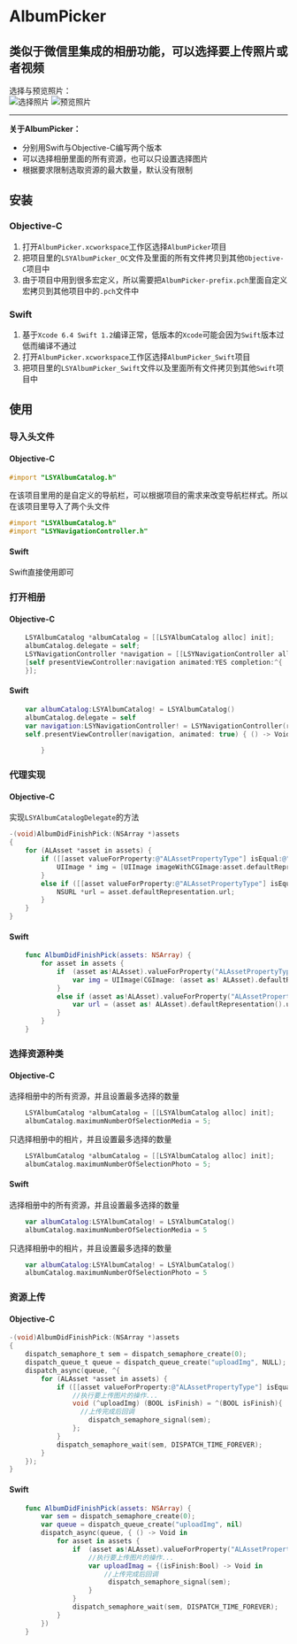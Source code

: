AlbumPicker
===
类似于微信里集成的相册功能，可以选择要上传照片或者视频
-----
选择与预览照片：<br>
![](https://github.com/GGGHub/AlbumPicker/raw/master/AlbumPicker/AlbumPicker.gif "选择照片")
![](https://github.com/GGGHub/AlbumPicker/raw/master/AlbumPicker/Preview.gif "预览照片")<br>

-----
**关于AlbumPicker：**
* 分别用Swift与Objective-C编写两个版本
* 可以选择相册里面的所有资源，也可以只设置选择图片
* 根据要求限制选取资源的最大数量，默认没有限制

## 安装
### Objective-C
1. 打开`AlbumPicker.xcworkspace`工作区选择`AlbumPicker`项目
2. 把项目里的`LSYAlbumPicker_OC`文件及里面的所有文件拷贝到其他`Objective-C`项目中
3. 由于项目中用到很多宏定义，所以需要把`AlbumPicker-prefix.pch`里面自定义宏拷贝到其他项目中的`.pch`文件中

### Swift
1. 基于`Xcode 6.4 Swift 1.2`编译正常，低版本的`Xcode`可能会因为`Swift`版本过低而编译不通过
2. 打开`AlbumPicker.xcworkspace`工作区选择`AlbumPicker_Swift`项目
3. 把项目里的`LSYAlbumPicker_Swift`文件以及里面所有文件拷贝到其他`Swift`项目中

## 使用
### 导入头文件
#### Objective-C

``` objective-c
#import "LSYAlbumCatalog.h"
```
在该项目里用的是自定义的导航栏，可以根据项目的需求来改变导航栏样式。所以在该项目里导入了两个头文件

``` objective-c
#import "LSYAlbumCatalog.h"
#import "LSYNavigationController.h"
```
#### Swift
Swift直接使用即可

### 打开相册
#### Objective-C

``` objective-c
    LSYAlbumCatalog *albumCatalog = [[LSYAlbumCatalog alloc] init];
    albumCatalog.delegate = self;
    LSYNavigationController *navigation = [[LSYNavigationController alloc] initWithRootViewController:albumCatalog];
    [self presentViewController:navigation animated:YES completion:^{
    }];
```
#### Swift
``` swift
    var albumCatalog:LSYAlbumCatalog! = LSYAlbumCatalog()
    albumCatalog.delegate = self
    var navigation:LSYNavigationController! = LSYNavigationController(rootViewController:albumCatalog)
    self.presentViewController(navigation, animated: true) { () -> Void in
            
        }
```

### 代理实现
#### Objective-C 
实现`LSYAlbumCatalogDelegate`的方法

``` objective-c
-(void)AlbumDidFinishPick:(NSArray *)assets
{
    for (ALAsset *asset in assets) {
        if ([[asset valueForProperty:@"ALAssetPropertyType"] isEqual:@"ALAssetTypePhoto"]) {
            UIImage * img = [UIImage imageWithCGImage:asset.defaultRepresentation.fullResolutionImage];
        }
        else if ([[asset valueForProperty:@"ALAssetPropertyType"] isEqual:@"ALAssetTypeVideo"]){
            NSURL *url = asset.defaultRepresentation.url;
        }
    }
}

```

#### Swift
```swift
    func AlbumDidFinishPick(assets: NSArray) {
        for asset in assets {
            if  (asset as!ALAsset).valueForProperty("ALAssetPropertyType").isEqual("ALAssetTypePhoto") {
                var img = UIImage(CGImage: (asset as! ALAsset).defaultRepresentation().fullResolutionImage().takeUnretainedValue());
            }
            else if (asset as!ALAsset).valueForProperty("ALAssetPropertyType").isEqual("ALAssetTypeVideo") {
                var url = (asset as! ALAsset).defaultRepresentation().url()
            }
        }
    }
```
### 选择资源种类
#### Objective-C
选择相册中的所有资源，并且设置最多选择的数量
``` objective-c
    LSYAlbumCatalog *albumCatalog = [[LSYAlbumCatalog alloc] init];
    albumCatalog.maximumNumberOfSelectionMedia = 5;
```
只选择相册中的相片，并且设置最多选择的数量
``` objective-c
    LSYAlbumCatalog *albumCatalog = [[LSYAlbumCatalog alloc] init];
    albumCatalog.maximumNumberOfSelectionPhoto = 5;
```
#### Swift
选择相册中的所有资源，并且设置最多选择的数量
``` swift
    var albumCatalog:LSYAlbumCatalog! = LSYAlbumCatalog()
    albumCatalog.maximumNumberOfSelectionMedia = 5
```
只选择相册中的相片，并且设置最多选择的数量
```swift
    var albumCatalog:LSYAlbumCatalog! = LSYAlbumCatalog()
    albumCatalog.maximumNumberOfSelectionPhoto = 5
```
### 资源上传
#### Objective-C
``` objective-c
-(void)AlbumDidFinishPick:(NSArray *)assets
{
    dispatch_semaphore_t sem = dispatch_semaphore_create(0);
    dispatch_queue_t queue = dispatch_queue_create("uploadImg", NULL);
    dispatch_async(queue, ^{
        for (ALAsset *asset in assets) {
            if ([[asset valueForProperty:@"ALAssetPropertyType"] isEqual:@"ALAssetTypePhoto"]) {
                //执行要上传图片的操作...
                void (^uploadImg) (BOOL isFinish) = ^(BOOL isFinish){
                  //上传完成后回调
                    dispatch_semaphore_signal(sem);
                };
            }
            dispatch_semaphore_wait(sem, DISPATCH_TIME_FOREVER);
        }
    });
}
```
#### Swift
``` swift
    func AlbumDidFinishPick(assets: NSArray) {
        var sem = dispatch_semaphore_create(0);
        var queue = dispatch_queue_create("uploadImg", nil)
        dispatch_async(queue, { () -> Void in
            for asset in assets {
                if  (asset as!ALAsset).valueForProperty("ALAssetPropertyType").isEqual("ALAssetTypePhoto") {
                    //执行要上传图片的操作...
                    var uploadImag = {(isFinish:Bool) -> Void in
                        //上传完成后回调
                         dispatch_semaphore_signal(sem);
                    }
                }
                dispatch_semaphore_wait(sem, DISPATCH_TIME_FOREVER);
            }
        })
    }
```

